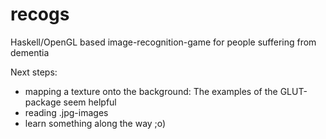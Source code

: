 recogs
======

Haskell/OpenGL based image-recognition-game for people suffering from dementia

Next steps:
  - mapping a texture onto the background: The examples of the GLUT-package seem helpful
  - reading .jpg-images
  - learn something along the way ;o)
